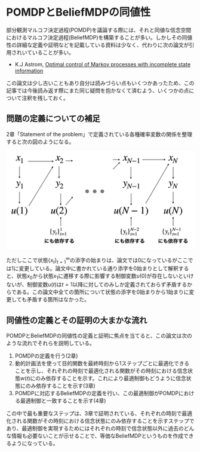 # POMDPとBeliefMDPの同値性

部分観測マルコフ決定過程(POMDP)を議論する際には、それと同値な信念空間におけるマルコフ決定過程(BeliefMDP)を構築することが多い。しかしその同値性の詳細な定義や証明などを記載している資料は少なく、代わりに次の論文が引用されいていることが多い。
- K.J Astrom, [Optimal control of Markov processes with incomplete state information](https://www.sciencedirect.com/science/article/pii/0022247X6590154X)

この論文は少し古いこともあり自分は読みづらい点もいくつかあったため、この記事では今後読み返す際にまた同じ疑問を抱かなくて済むよう、いくつかの点について注釈を残しておく。

## 問題の定義についての補足

2章「Statement of the problem」で定義されている各種確率変数の関係を整理すると次の図のようになる。

<img src="/20230129-equivalence-of-pomdp-and-belief-mdp/figure1.png">

ただしここで状態$\{x_t\}_{t=1}^{\infty}$の添字の始まりは、論文では0になっているがここでは1に変更している。論文中に書かれている通り添字を0始まりとして解釈すると、状態$x_0$から状態$x_1$に遷移する際に影響する制御変数$u(0)$が存在しないといけないが、制御変数$u(t)$は$t=1$以降に対してのみしか定義されておらず矛盾するからである。この論文中全ての箇所について状態の添字を0始まりから1始まりに変更しても矛盾する箇所はなかった。

## 同値性の定義とその証明の大まかな流れ

POMDPとBeliefMDPの同値性の定義と証明に焦点を当てると、この論文は次のような流れでそれらを説明している。
1. POMDPの定義を行う(2章)
1. 動的計画法を使って目的関数を最終時刻から1ステップごとに最適化できることを示し、それぞれの時刻で最適化される関数がその時刻における信念状態$w(t)$にのみ依存することを示す。これにより最適制御もどうように信念状態にのみ依存することを示す(3章)
1. POMDPに対応するBeliefMDPの定義を行い、この最適制御がPOMDPにおける最適制御と一致することを示す(4章)


この中で最も重要なステップは、3章で証明されている、それぞれの時刻で最適化される関数がその時刻における信念状態にのみ依存することを示すステップであり、最適制御を実現するためにはそれぞれの時刻で信念状態以外に過去のどんな情報も必要ないことが示せることで、等価なBeliefMDPというものを作成できるようになっている。
